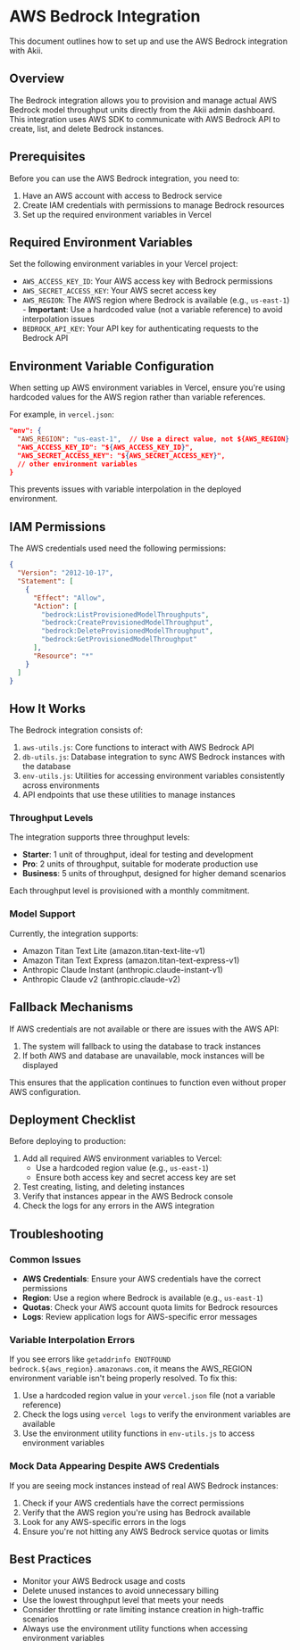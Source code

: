 # AWS Bedrock Integration

This document outlines how to set up and use the AWS Bedrock integration with Akii.

## Overview

The Bedrock integration allows you to provision and manage actual AWS Bedrock model throughput units directly from the Akii admin dashboard. This integration uses AWS SDK to communicate with AWS Bedrock API to create, list, and delete Bedrock instances.

## Prerequisites

Before you can use the AWS Bedrock integration, you need to:

1. Have an AWS account with access to Bedrock service
2. Create IAM credentials with permissions to manage Bedrock resources
3. Set up the required environment variables in Vercel

## Required Environment Variables

Set the following environment variables in your Vercel project:

- `AWS_ACCESS_KEY_ID`: Your AWS access key with Bedrock permissions
- `AWS_SECRET_ACCESS_KEY`: Your AWS secret access key
- `AWS_REGION`: The AWS region where Bedrock is available (e.g., `us-east-1`) - **Important**: Use a hardcoded value (not a variable reference) to avoid interpolation issues
- `BEDROCK_API_KEY`: Your API key for authenticating requests to the Bedrock API

## Environment Variable Configuration

When setting up AWS environment variables in Vercel, ensure you're using hardcoded values for the AWS region rather than variable references. 

For example, in `vercel.json`:

```json
"env": {
  "AWS_REGION": "us-east-1",  // Use a direct value, not ${AWS_REGION}
  "AWS_ACCESS_KEY_ID": "${AWS_ACCESS_KEY_ID}",
  "AWS_SECRET_ACCESS_KEY": "${AWS_SECRET_ACCESS_KEY}",
  // other environment variables
}
```

This prevents issues with variable interpolation in the deployed environment.

## IAM Permissions

The AWS credentials used need the following permissions:

```json
{
  "Version": "2012-10-17",
  "Statement": [
    {
      "Effect": "Allow",
      "Action": [
        "bedrock:ListProvisionedModelThroughputs",
        "bedrock:CreateProvisionedModelThroughput",
        "bedrock:DeleteProvisionedModelThroughput",
        "bedrock:GetProvisionedModelThroughput"
      ],
      "Resource": "*"
    }
  ]
}
```

## How It Works

The Bedrock integration consists of:

1. `aws-utils.js`: Core functions to interact with AWS Bedrock API
2. `db-utils.js`: Database integration to sync AWS Bedrock instances with the database
3. `env-utils.js`: Utilities for accessing environment variables consistently across environments
4. API endpoints that use these utilities to manage instances

### Throughput Levels

The integration supports three throughput levels:

- **Starter**: 1 unit of throughput, ideal for testing and development
- **Pro**: 2 units of throughput, suitable for moderate production use
- **Business**: 5 units of throughput, designed for higher demand scenarios

Each throughput level is provisioned with a monthly commitment.

### Model Support

Currently, the integration supports:

- Amazon Titan Text Lite (amazon.titan-text-lite-v1)
- Amazon Titan Text Express (amazon.titan-text-express-v1)
- Anthropic Claude Instant (anthropic.claude-instant-v1)
- Anthropic Claude v2 (anthropic.claude-v2)

## Fallback Mechanisms

If AWS credentials are not available or there are issues with the AWS API:

1. The system will fallback to using the database to track instances
2. If both AWS and database are unavailable, mock instances will be displayed

This ensures that the application continues to function even without proper AWS configuration.

## Deployment Checklist

Before deploying to production:

1. Add all required AWS environment variables to Vercel:
   - Use a hardcoded region value (e.g., `us-east-1`)
   - Ensure both access key and secret access key are set
2. Test creating, listing, and deleting instances
3. Verify that instances appear in the AWS Bedrock console
4. Check the logs for any errors in the AWS integration

## Troubleshooting

### Common Issues

- **AWS Credentials**: Ensure your AWS credentials have the correct permissions
- **Region**: Use a region where Bedrock is available (e.g., `us-east-1`)
- **Quotas**: Check your AWS account quota limits for Bedrock resources
- **Logs**: Review application logs for AWS-specific error messages

### Variable Interpolation Errors

If you see errors like `getaddrinfo ENOTFOUND bedrock.${aws_region}.amazonaws.com`, it means the AWS_REGION environment variable isn't being properly resolved. To fix this:

1. Use a hardcoded region value in your `vercel.json` file (not a variable reference)
2. Check the logs using `vercel logs` to verify the environment variables are available
3. Use the environment utility functions in `env-utils.js` to access environment variables

### Mock Data Appearing Despite AWS Credentials

If you are seeing mock instances instead of real AWS Bedrock instances:

1. Check if your AWS credentials have the correct permissions
2. Verify that the AWS region you're using has Bedrock available
3. Look for any AWS-specific errors in the logs
4. Ensure you're not hitting any AWS Bedrock service quotas or limits

## Best Practices

- Monitor your AWS Bedrock usage and costs
- Delete unused instances to avoid unnecessary billing
- Use the lowest throughput level that meets your needs
- Consider throttling or rate limiting instance creation in high-traffic scenarios
- Always use the environment utility functions when accessing environment variables 
